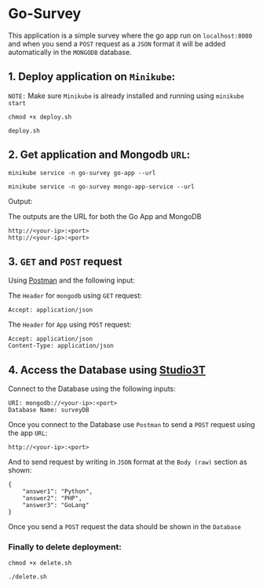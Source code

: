 # Go-Survey

This application is a simple survey where the go app run on `localhost:8080` and when you send a `POST` request as a `JSON` format it will be added automatically in the `MONGODB` database.

## 1. Deploy application on `Minikube`:

`NOTE:` Make sure `Minikube` is already installed and running using `minikube start`

```
chmod +x deploy.sh

deploy.sh
```

## 2. Get application and Mongodb `URL`:

```
minikube service -n go-survey go-app --url

minikube service -n go-survey mongo-app-service --url
```

Output:

The outputs are the URL for both the Go App and MongoDB

```
http://<your-ip>:<port>
http://<your-ip>:<port>
```

## 3. `GET` and `POST` request

Using [Postman](https://www.postman.com/) and the following input:

The `Header` for `mongodb` using `GET` request:

```
Accept: application/json
```

The `Header` for `App` using `POST` request:

```
Accept: application/json
Content-Type: application/json
```

## 4. Access the Database using [Studio3T](https://studio3t.com/knowledge-base/articles/installation/)

Connect to the Database using the following inputs:

```
URI: mongodb://<your-ip>:<port>
Database Name: surveyDB
```

Once you connect to the Database use `Postman` to send a `POST` request using the app `URL`:

```
http://<your-ip>:<port>
```

And to send request by writing in `JSON` format at the `Body (raw)` section as shown:

```
{
    "answer1": "Python",
    "answer2": "PHP",
    "answer3": "GoLang"
}
```

Once you send a `POST` request the data should be shown in the `Database`

### Finally to delete deployment:

```
chmod +x delete.sh

./delete.sh
```
